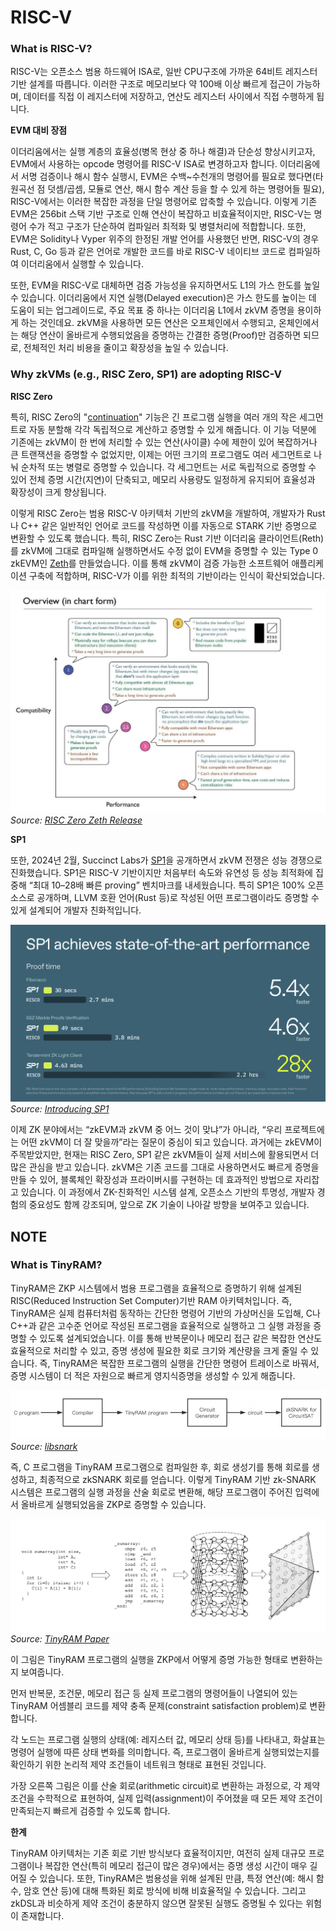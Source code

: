 # RISC-V

### What is RISC-V?
RISC-V는 오픈소스 범용 하드웨어 ISA로, 일반 CPU구조에 가까운 64비트 레지스터 기반 설계를 따릅니다. 이러한 구조로 메모리보다 약 100배 이상 빠르게 접근이 가능하며, 데이터를 직접 이 레지스터에 저장하고, 연산도 레지스터 사이에서 직접 수행하게 됩니다. 

**EVM 대비 장점**

이더리움에서는 실행 계층의 효율성(병목 현상 중 하나 해결)과 단순성 향상시키고자, EVM에서 사용하는 opcode 명령어를 RISC-V ISA로 변경하고자 합니다. 이더리움에서 서명 검증이나 해시 함수 실행시, EVM은 수백~수천개의 명령어를 필요로 했다면(타원곡선 점 덧셈/곱셈, 모듈로 연산, 해시 함수 계산 등을 할 수 있게 하는 명령어들 필요), RISC-V에서는 이러한 복잡한 과정을 단일 명령어로 압축할 수 있습니다. 이렇게 기존 EVM은 256bit 스택 기반 구조로 인해 연산이 복잡하고 비효율적이지만, RISC-V는 명령어 수가 적고 구조가 단순하여 컴파일러 최적화 및 병렬처리에 적합합니다. 또한, EVM은 Solidity나 Vyper 위주의 한정된 개발 언어를 사용했던 반면, RISC-V의 경우 Rust, C, Go 등과 같은 언어로 개발한 코드를 바로 RISC-V 네이티브 코드로 컴파일하여 이더리움에서 실행할 수 있습니다. 

또한, EVM을 RISC-V로 대체하면 검증 가능성을 유지하면서도 L1의 가스 한도를 높일 수 있습니다. 이더리움에서 지연 실행(Delayed execution)은 가스 한도를 높이는 데 도움이 되는 업그레이드로, 주요 목표 중 하나는 이더리움 L1에서 zkVM 증명을 용이하게 하는 것인데요. zkVM을 사용하면 모든 연산은 오프체인에서 수행되고, 온체인에서는 해당 연산이 올바르게 수행되었음을 증명하는 간결한 증명(Proof)만 검증하면 되므로, 전체적인 처리 비용을 줄이고 확장성을 높일 수 있습니다.

### Why zkVMs (e.g., RISC Zero, SP1) are adopting RISC-V

**RISC Zero**

특히, RISC Zero의 "[continuation](https://risczero.com/blog/continuations)" 기능은 긴 프로그램 실행을 여러 개의 작은 세그먼트로 자동 분할해 각각 독립적으로 계산하고 증명할 수 있게 해줍니다. 이 기능 덕분에 기존에는 zkVM이 한 번에 처리할 수 있는 연산(사이클) 수에 제한이 있어 복잡하거나 큰 트랜잭션을 증명할 수 없었지만, 이제는 어떤 크기의 프로그램도 여러 세그먼트로 나눠 순차적 또는 병렬로 증명할 수 있습니다. 각 세그먼트는 서로 독립적으로 증명할 수 있어 전체 증명 시간(지연)이 단축되고, 메모리 사용량도 일정하게 유지되어 효율성과 확장성이 크게 향상됩니다.

이렇게 RISC Zero는 범용 RISC-V 아키텍처 기반의 zkVM을 개발하여, 개발자가 Rust나 C++ 같은 일반적인 언어로 코드를 작성하면 이를 자동으로 STARK 기반 증명으로 변환할 수 있도록 했습니다. 특히, RISC Zero는 Rust 기반 이더리움 클라이언트(Reth)를 zkVM에 그대로 컴파일해 실행하면서도 수정 없이 EVM을 증명할 수 있는 Type 0 zkEVM인 [Zeth](https://risczero.com/blog/designing-high-performance-zkVMs)를 만들었습니다. 이를 통해 zkVM이 검증 가능한 소프트웨어 애플리케이션 구축에 적합하며, RISC-V가 이를 위한 최적의 기반이라는 인식이 확산되었습니다.

![RISC Zero Zeth](./img/zkvm1.png)
*Source: [RISC Zero Zeth Release](https://risczero.com/blog/zeth-release)*


**SP1**

또한, 2024년 2월, Succinct Labs가 [SP1](https://blog.succinct.xyz/introducing-sp1/)을 공개하면서 zkVM 전쟁은 성능 경쟁으로 진화했습니다. SP1은 RISC-V 기반이지만 처음부터 속도와 유연성 등 성능 최적화에 집중해 “최대 10–28배 빠른 proving” 벤치마크를 내세웠습니다. 특히 SP1은 100% 오픈소스로 공개하며, LLVM 호환 언어(Rust 등)로 작성된 어떤 프로그램이라도 증명할 수 있게 설계되어 개발자 친화적입니다.

![SP1 Performance](./img/zkVM2.png)
*Source: [Introducing SP1](https://blog.succinct.xyz/introducing-sp1/)*


이제 ZK 분야에서는 “zkEVM과 zkVM 중 어느 것이 맞냐”가 아니라, “우리 프로젝트에는 어떤 zkVM이 더 잘 맞을까”라는 질문이 중심이 되고 있습니다. 과거에는 zkEVM이 주목받았지만, 현재는 RISC Zero, SP1 같은 zkVM들이 실제 서비스에 활용되면서 더 많은 관심을 받고 있습니다. zkVM은 기존 코드를 그대로 사용하면서도 빠르게 증명을 만들 수 있어, 블록체인 확장성과 프라이버시를 구현하는 데 효과적인 방법으로 자리잡고 있습니다. 이 과정에서 ZK-친화적인 시스템 설계, 오픈소스 기반의 투명성, 개발자 경험의 중요성도 함께 강조되며, 앞으로 ZK 기술이 나아갈 방향을 보여주고 있습니다.



## NOTE

### What is TinyRAM?

TinyRAM은 ZKP 시스템에서 범용 프로그램을 효율적으로 증명하기 위해 설계된 RISC(Reduced Instruction Set Computer)기반 RAM 아키텍처입니다. 즉, TinyRAM은 실제 컴퓨터처럼 동작하는 간단한 명령어 기반의 가상머신을 도입해, C나 C++과 같은 고수준 언어로 작성된 프로그램을 효율적으로 실행하고 그 실행 과정을 증명할 수 있도록 설계되었습니다. 이를 통해 반복문이나 메모리 접근 같은 복잡한 연산도 효율적으로 처리할 수 있고, 증명 생성에 필요한 회로 크기와 계산량을 크게 줄일 수 있습니다. 즉, TinyRAM은 복잡한 프로그램의 실행을 간단한 명령어 트레이스로 바꿔서, 증명 시스템이 더 적은 자원으로 빠르게 영지식증명을 생성할 수 있게 해줍니다.


![TinyRAM Architecture](./img/tinyRAM1.png)
*Source: [libsnark](https://github.com/scipr-lab/libsnark?ref=hackernoon.com)*

즉, C 프로그램을 TinyRAM 프로그램으로 컴파일한 후, 회로 생성기를 통해 회로를 생성하고, 최종적으로 zkSNARK 회로를 얻습니다. 이렇게 TinyRAM 기반 zk-SNARK 시스템은 프로그램의 실행 과정을 산술 회로로 변환해, 해당 프로그램이 주어진 입력에서 올바르게 실행되었음을 ZKP로 증명할 수 있습니다.


![TinyRAM Execution Flow](./img/tinyRAM2.png)
*Source: [TinyRAM Paper](https://eprint.iacr.org/2013/507.pd)*

이 그림은 TinyRAM 프로그램의 실행을 ZKP에서 어떻게 증명 가능한 형태로 변환하는지 보여줍니다.

먼저 반복문, 조건문, 메모리 접근 등 실제 프로그램의 명령어들이 나열되어 있는 TinyRAM 어셈블리 코드를 제약 충족 문제(constraint satisfaction problem)로 변환합니다. 

각 노드는 프로그램 실행의 상태(예: 레지스터 값, 메모리 상태 등)를 나타내고, 화살표는 명령어 실행에 따른 상태 변화를 의미합니다. 즉, 프로그램이 올바르게 실행되었는지를 확인하기 위한 논리적 제약 조건들이 네트워크 형태로 표현된 것입니다. 

가장 오른쪽 그림은 이를 산술 회로(arithmetic circuit)로 변환하는 과정으로, 각 제약 조건을 수학적으로 표현하여, 실제 입력(assignment)이 주어졌을 때 모든 제약 조건이 만족되는지 빠르게 검증할 수 있도록 합니다.

**한계**

TinyRAM 아키텍처는 기존 회로 기반 방식보다 효율적이지만, 여전히 실제 대규모 프로그램이나 복잡한 연산(특히 메모리 접근이 많은 경우)에서는 증명 생성 시간이 매우 길어질 수 있습니다. 또한, TinyRAM은 범용성을 위해 설계된 만큼, 특정 연산(예: 해시 함수, 암호 연산 등)에 대해 특화된 회로 방식에 비해 비효율적일 수 있습니다. 그리고 zkDSL과 비슷하게 제약 조건이 충분하지 않으면 잘못된 실행도 증명될 수 있다는 위험이 존재합니다.

